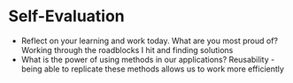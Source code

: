 # Self-Evaluation

- Reflect on your learning and work today. What are you most proud of? Working through the roadblocks I hit and finding solutions
- What is the power of using methods in our applications? Reusability - being able to replicate these methods allows us to work more efficiently 